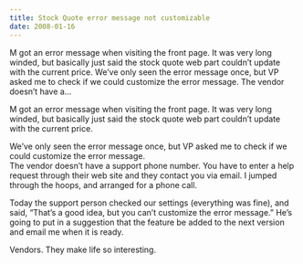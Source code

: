 ```yaml
---
title: Stock Quote error message not customizable
date: 2008-01-16
---
```


M got an error message when visiting the front page. It was very long winded, but basically just said the stock quote web part couldn’t update with the current price. We’ve only seen the error message once, but VP asked me to check if we could customize the error message. The vendor doesn’t have a…


<!-- end -->

M got an error message when visiting the front page.  It was very  long winded, but basically just said the stock quote web part couldn’t update  with the current price.
 
We’ve only seen the error message once, but VP asked me to check if we  could customize the error message.  
The vendor doesn’t have a support phone number.  You have to enter a help  request through their web site and they contact you via email.  I jumped through  the hoops, and arranged for a phone call.
 
Today the support person checked our settings (everything was fine), and  said, “That’s a good idea, but you can’t customize the error message.”
He’s going to put in a suggestion that the feature be added to the next  version and email me when it is ready.
 
Vendors.  They make life so interesting.

